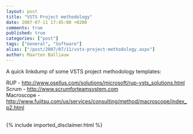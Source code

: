 ```yaml
---
layout: post
title: "VSTS Project methodology"
date: 2007-07-11 17:45:00 +0200
comments: true
published: true
categories: ["post"]
tags: ["General", "Software"]
alias: ["/post/2007/07/11/vsts-project-methodology.aspx"]
author: Maarten Balliauw
---
```

<p>A quick linkdump of some VSTS project methodology templates:</p><p>RUP - <a href="http://www.osellus.com/solutions/microsoft/rup-vsts_solutions.html" target="_blank" mce_href="http://www.osellus.com/solutions/microsoft/rup-vsts_solutions.html">http://www.osellus.com/solutions/microsoft/rup-vsts_solutions.html</a><br>Scrum - <a href="http://www.scrumforteamsystem.com" target="_blank" mce_href="http://www.scrumforteamsystem.com">http://www.scrumforteamsystem.com</a><br>Macroscope - <a href="http://www.fujitsu.com/us/services/consulting/method/macroscope/index_p2.html" target="_blank" mce_href="http://www.fujitsu.com/us/services/consulting/method/macroscope/index_p2.html">http://www.fujitsu.com/us/services/consulting/method/macroscope/index_p2.html</a><br>&nbsp;</p>
{% include imported_disclaimer.html %}
